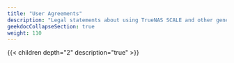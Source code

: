 ```yaml
---
title: "User Agreements"
description: "Legal statements about using TrueNAS SCALE and other general software notices."
geekdocCollapseSection: true
weight: 110
---
```


{{< children depth="2" description="true" >}}

